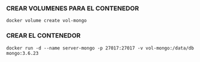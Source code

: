 ### CREAR VOLUMENES PARA EL CONTENEDOR
```
docker volume create vol-mongo
```
### CREAR EL CONTENEDOR 
```
docker run -d --name server-mongo -p 27017:27017 -v vol-mongo:/data/db mongo:3.6.23
```